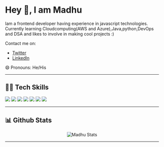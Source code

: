 # Hey 👋, I am Madhu

Iam a frontend developer having experience in javascript technologies. Currently learning Cloudcomputing(AWS and Azure),Java,python,DevOps and DSA and likes to involve in making cool projects :) 


Contact me on:
- [Twitter](https://twitter.com/madhuraothota)
- [LinkedIn](www.linkedin.com/in/madhu-thota)

😄 Pronouns: He/His

-----

## 👨‍💻 Tech Skills

![](https://img.shields.io/badge/HTML5-E34F26)
![](https://img.shields.io/badge/CSS3-1572B6)
![](https://img.shields.io/badge/JavaScript)
![](https://img.shields.io/badge/React-20232A)
![](https://img.shields.io/badge/Redux-purple)
![](https://img.shields.io/badge/Markdown-000000)
![](https://img.shields.io/badge/Git-F05032)



-----

## 📊 Github Stats

<p align="center"> <img src="https://github-readme-stats.vercel.app/api?username=madhuraothota&show_icons=true&theme=gotham" alt="Madhu Stats" />

-----

